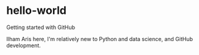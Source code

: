 # hello-world
Getting started with GitHub

Ilham Aris here, I'm relatively new to Python and data science, and GitHub development.
